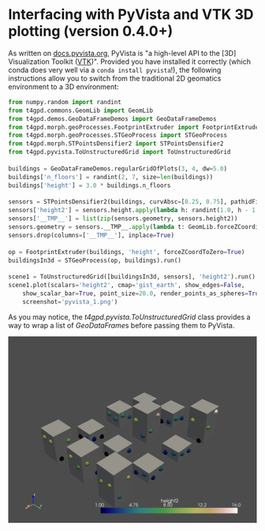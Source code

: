 # Interfacing with PyVista and VTK 3D plotting (version 0.4.0+)

As written on [docs.pyvista.org](https://docs.pyvista.org/), PyVista is "a 
high-level API to the [3D] Visualization Toolkit ([VTK](https://vtk.org/))". Provided you have installed it correctly (which conda does very well via a ```conda install pyvista```!), the following instructions allow you to switch from the traditional 2D geomatics environment to a 3D environment:

```python
from numpy.random import randint
from t4gpd.commons.GeomLib import GeomLib
from t4gpd.demos.GeoDataFrameDemos import GeoDataFrameDemos
from t4gpd.morph.geoProcesses.FootprintExtruder import FootprintExtruder
from t4gpd.morph.geoProcesses.STGeoProcess import STGeoProcess
from t4gpd.morph.STPointsDensifier2 import STPointsDensifier2
from t4gpd.pyvista.ToUnstructuredGrid import ToUnstructuredGrid

buildings = GeoDataFrameDemos.regularGridOfPlots(3, 4, dw=5.0)
buildings['n_floors'] = randint(2, 7, size=len(buildings))
buildings['height'] = 3.0 * buildings.n_floors

sensors = STPointsDensifier2(buildings, curvAbsc=[0.25, 0.75], pathidFieldname=None).run()
sensors['height2'] = sensors.height.apply(lambda h: randint(1.0, h - 1.0))
sensors['__TMP__'] = list(zip(sensors.geometry, sensors.height2))
sensors.geometry = sensors.__TMP__.apply(lambda t: GeomLib.forceZCoordinateToZ0(t[0], z0=t[1]))
sensors.drop(columns=['__TMP__'], inplace=True)

op = FootprintExtruder(buildings, 'height', forceZCoordToZero=True)
buildingsIn3d = STGeoProcess(op, buildings).run()

scene1 = ToUnstructuredGrid([buildingsIn3d, sensors], 'height2').run()
scene1.plot(scalars='height2', cmap='gist_earth', show_edges=False,
	show_scalar_bar=True, point_size=20.0, render_points_as_spheres=True,
	screenshot='pyvista_1.png')
```

As you may notice, the *t4gpd.pyvista.ToUnstructuredGrid* class provides a way to wrap a list of *GeoDataFrame*s before passing them to PyVista.

![PyQGIS](img/pyvista_1.png)

